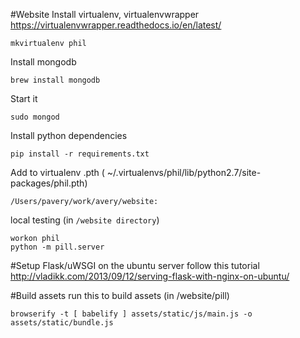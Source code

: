 #Website
Install virtualenv, virtualenvwrapper
https://virtualenvwrapper.readthedocs.io/en/latest/
```
mkvirtualenv phil
```

Install mongodb
```
brew install mongodb
```
Start it
```
sudo mongod
```

Install python dependencies
```
pip install -r requirements.txt
```

Add to virtualenv .pth ( ~/.virtualenvs/phil/lib/python2.7/site-packages/phil.pth)
```
/Users/pavery/work/avery/website:
```

local testing (in `/website directory`)
```
workon phil
python -m pill.server
```

#Setup Flask/uWSGI on the ubuntu server
follow this tutorial
http://vladikk.com/2013/09/12/serving-flask-with-nginx-on-ubuntu/

#Build assets
run this to build assets (in /website/pill)
```
browserify -t [ babelify ] assets/static/js/main.js -o assets/static/bundle.js
```